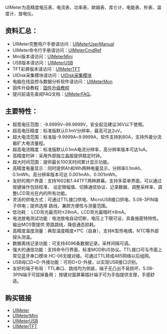 UIMeter为高精度电压表、电流表、功率表、欧姆表、库仑计、电能表、秒表、温度计、放电仪。

## 资料汇总：

- UIMeter完整用户手册请访问：[UIMeterUserManual](UIMeter/DOC/UIMeterUserManual.md)
- UIMeter命令行手册请访问：[UIMeterCmdRef](UIMeter/DOC/UIMeterCmdRef.md)
- Mini版本请访问：[UIMeterMini](UIMeterMini)
- USB版本请访问：[UIMeterUSB](UIMeterUSB)
- TFT彩屏版本请访问：[UIMeterTFT](UIMeterTFT)
- UIDisk采集模块请访问：[UIDisk采集模块](UIDisk)
- 电脑在线监控与数据分析软件请访问：[UIMeterMon](UIMeterMon)
- 固件升级教程：[固件升级教程](UIMeter/FW/UIMeterV2.0固件升级教程v17.11.16.wmv)
- 提问前请先查阅FAQ文档：[UIMeterFAQ](UIMeter/DOC/UIMeterFAQ.md)。

## 主要特性：

- 超宽电压范围：-9.9999V~99.9999V，安全起见建议36V以下使用。
- 超高电压精度：标准版默认0.1mV分辨率，最高可达2uV。
- 超大电流范围：标准版-9.9999A~9.9999A，软件支持到80A，支持外接分流器扩大电流量程。
- 超高电流精度：标准版默认0.1mA电流分辨率，高分辨率版本可达1uA。
- 高精度时钟：采用外部独立晶振提供稳定时钟。
- 超大时间范围：提供最长100天时间累计显示功能。
- 高精度电量显示：同时提供Ah和Wh两种电量显示，分辨率0.1mAh、0.1mWh。高分辨率版本可达
  0.001mAh、0.001mWh。
- 友好的用户界面：支持1602和1.44TFT两种屏幕。支持多菜单界面，可以通过按键操作包括校准、
  设定限幅值、切换通信协议、记录数据、调整采样率、调整LCD背光在内的所有功能。
- 灵活的供电方式：可通过TTL接口供电、MicroUSB接口供电、5.08-3PIN端子供电；提供选择
  跳线，兼顾方便性与测量范围。
- 低功耗： LCD背光最亮时≤28mA，LCD背光最暗时≤8mA。
- 电池放电测试功能：电池放电自动切断，电压上下限可设，具备施密特特性。输出MOS管提供
  旁路跳线，降低通态损耗。
- 高精度温度测量：典型温度精度±1℃（自身），支持K型热电偶，NTC等外部探头测温。
- 数据离线记录功能：可支持4096条数据记录，采样间隔可调。
- 强大的通信功能：支持命令行界面、标准MODBUS协议。TTL接口可与市面上常见蓝牙串口模块
  HC-06无缝对接。可通过TTL转成485网络以后组网。
- USB母口D+D-外接功能：可将D+D-外接，以实现USB接口识别。
- 友好的端子布局：TTL串口、跳线均为侧装，端子无凸出不易损坏，5.08-3PIN端子可拔掉备用；
  按键对面屏幕插针端子可为手指提供支撑，手感舒适。

## 购买链接

- [UIMeter](https://item.taobao.com/item.htm?spm=a1z10.1-c.w4004-9102396040.3.7f52e377i5YWnF&id=42129824943)
- [UIMeterMini](https://item.taobao.com/item.htm?spm=a1z10.1-c.w4004-9102396040.25.7a435ad57VCAlq&id=525413117636)
- [UIMeterUSB](https://item.taobao.com/item.htm?spm=a1z10.5-c.w4002-9102396035.34.1b695fd87cMFi8&id=569434503898)
- [UIMeterTFT](https://item.taobao.com/item.htm?spm=a1z38n.10677092.0.0.594c1debRuOwK4&id=576009719154)
